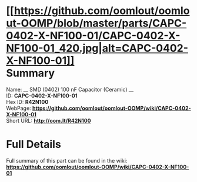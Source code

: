 
[[https://github.com/oomlout/oomlout-OOMP/blob/master/parts/CAPC-0402-X-NF100-01/CAPC-0402-X-NF100-01_420.jpg|alt=CAPC-0402-X-NF100-01]]     
Summary
=================
  
Name: __ SMD (0402) 100 nF Capacitor (Ceramic) __    
ID: __CAPC-0402-X-NF100-01__   
Hex ID: __R42N100__   
WebPage: __https://github.com/oomlout/oomlout-OOMP/wiki/CAPC-0402-X-NF100-01__   
Short URL: __http://oom.lt/R42N100__   

Full Details
==========================
Full summary of this part can be found in the wiki:   
__https://github.com/oomlout/oomlout-OOMP/wiki/CAPC-0402-X-NF100-01__    


